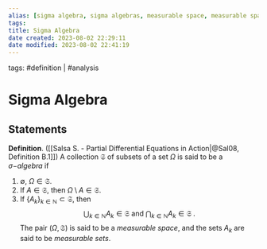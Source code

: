 ```yaml
---
alias: [sigma algebra, sigma algebras, measurable space, measurable spaces, measurable set, measurable sets]
tags: 
title: Sigma Algebra
date created: 2023-08-02 22:29:11
date modified: 2023-08-02 22:41:19
---
```


tags: #definition | #analysis

# Sigma Algebra

## Statements

**Definition**. ([[Salsa S. - Partial Differential Equations in Action|@Sal08, Definition B.1]]) A collection $\mathfrak{S}$ of subsets of a set $\Omega$ is said to be a $\sigma-$_algebra_ if
1. $\emptyset$, $\Omega\in\mathfrak{S}$.
2. If $A\in\mathfrak{S}$, then $\Omega\setminus A\in\mathfrak{S}$.
3. If $\{A_k\}_{k\in\mathbb{N}}\subset\mathfrak{S}$, then
	$$\bigcup_{k\in\mathbb{N}}A_k\in\mathfrak{S}\ \text{and}\ \bigcap_{k\in\mathbb{N}}A_k\in\mathfrak{S}\;.$$
The pair $(\Omega,\mathfrak{S})$ is said to be a _measurable space_, and the sets $A_k$ are said to be _measurable sets_.
